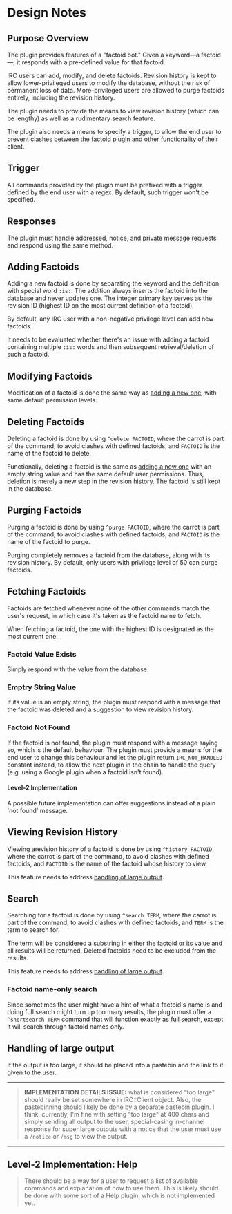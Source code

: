 # Design Notes

## Purpose Overview

The plugin provides features of a "factoid bot." Given a keyword—a factoid—, it
responds with a pre-defined value for that factoid.

IRC users can add, modify, and delete factoids. Revision history is kept to
allow lower-privileged users to modify the database, without the risk of
permanent loss of data. More-privileged users are allowed to purge factoids
entirely, including the revision history.

The plugin needs to provide the means to view revision history (which can be
lengthy) as well as a rudimentary search feature.

The plugin also needs a means to specify a trigger, to allow the end user to
prevent clashes between the factoid plugin and other functionality of their
client.

## Trigger

All commands provided by the plugin must be prefixed with a trigger defined
by the end user with a regex. By default, such trigger won't be specified.

## Responses

The plugin must handle addressed, notice, and private message requests and
respond using the same method.

## Adding Factoids

Adding a new factoid is done by separating the keyword and the definition
with special word `:is:`. The addition always inserts the factoid into the
database and never updates one. The integer primary key serves as the revision
ID (highest ID on the most current definition of a factoid).

By default, any IRC user with a non-negative privilege level can add new
factoids.

It needs to be evaluated whether there's an issue
with adding a factoid containing multiple `:is:` words and then subsequent
retrieval/deletion of such a factoid.

## Modifying Factoids

Modification of a factoid is done the same way as
[adding a new one](#adding-factoids), with same default permission levels.

## Deleting Factoids

Deleting a factoid is done by using `^delete FACTOID`, where the carrot
is part of the command, to avoid clashes with defined factoids, and
`FACTOID` is the name of the factoid to delete.

Functionally, deleting a factoid is the same as
[adding a new one](#adding-factoids) with an empty string value and has the same
default user permissions. Thus, deletion is merely a new step in the revision
history. The factoid is still kept in the database.

## Purging Factoids

Purging a factoid is done by using `^purge FACTOID`, where the carrot
is part of the command, to avoid clashes with defined factoids, and
`FACTOID` is the name of the factoid to purge.

Purging completely removes a factoid from the database, along with its
revision history. By default, only users with privilege level of 50 can
purge factoids.

## Fetching Factoids

Factoids are fetched whenever none of the other commands match the user's
request, in which case it's taken as the factoid name to fetch.

When fetching a factoid, the one with the highest ID is designated as the
most current one.

### Factoid Value Exists

Simply respond with the value from the database.

### Emptry String Value

If its value is an empty string, the plugin must respond
with a message that the factoid was deleted and a suggestion to view
revision history.

### Factoid Not Found

If the factoid is not found, the plugin must respond with a message saying so,
which is the default behaviour. The plugin must provide a means for the end
user to change this behaviour and let the plugin return `IRC_NOT_HANDLED`
constant instead, to allow the next plugin in the chain to handle the query
(e.g. using a Google plugin when a factoid isn't found).

#### Level-2 Implementation

<span color=red> A possible future implementation can offer suggestions instead of a plain
   'not found' message.</span>

## Viewing Revision History

Viewing arevision history of a factoid is done by using
`^history FACTOID`, where the carrot
is part of the command, to avoid clashes with defined factoids, and
`FACTOID` is the name of the factoid whose history to view.

This feature needs to address
[handling of large output](#handling-of-large-output).

## Search

Searching for a factoid is done by using `^search TERM`, where the carrot
is part of the command, to avoid clashes with defined factoids, and
`TERM` is the term to search for.

The term will be considered a substring in either the factoid or its value
and all results will be returned. Deleted factoids need to be excluded from
the results.

This feature needs to address
[handling of large output](#handling-of-large-output).

### Factoid name-only search

Since sometimes the user might have a hint of what a factoid's name is and
doing full search might turn up too many results, the plugin must offer a
`^shortsearch TERM` command that will function exactly as
[full search](#search), except it will search through factoid names only.

## Handling of large output

If the output
is too large, it should be placed into a pastebin and the link to it given
to the user.

<hr>

> **IMPLEMENTATION DETAILS ISSUE:** what is
considered "too large" should really be set somewhere in IRC::Client object.
Also, the pastebinning should likely be done by a separate pastebin plugin. I
think, currently, I'm fine with setting "too large" at 400 chars and simply
sending all output to the user, special-casing in-channel response for super
large outputs with a notice that the user must use a `/notice` or `/msg` to
view the output.

<hr>

## Level-2 Implementation: Help

> There should be a way for a user to request a list of available commands
and explanation of how to use them. This is likely should be done with some
sort of a Help plugin, which is not implemented yet.
